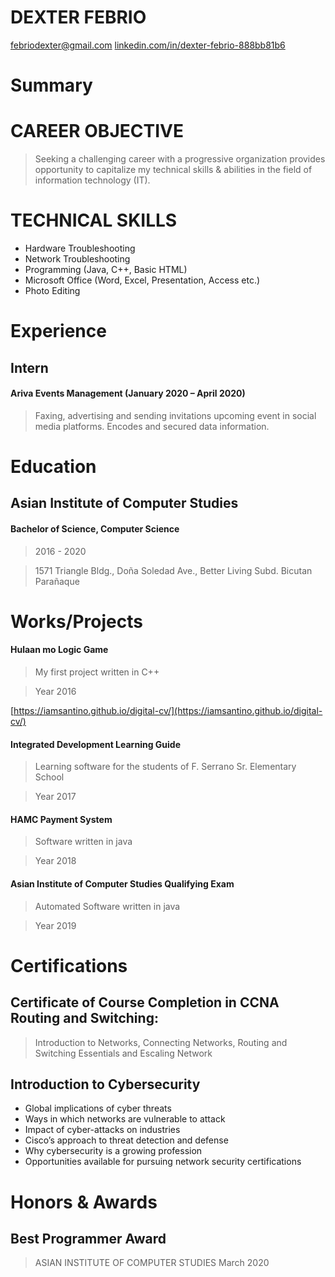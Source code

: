 # DEXTER FEBRIO
[febriodexter@gmail.com](mailto:febriodexter@gmail.com)
[linkedin.com/in/dexter-febrio-888bb81b6](https://www.linkedin.com/in/dexter-febrio-888bb81b6)

# Summary
# CAREER OBJECTIVE
> Seeking a challenging career with a progressive organization provides opportunity to capitalize my technical skills & abilities in the field of information technology (IT).

# TECHNICAL SKILLS
- Hardware Troubleshooting
- Network Troubleshooting
- Programming (Java, C++, Basic HTML)
- Microsoft Office (Word, Excel, Presentation, Access etc.)
- Photo Editing


# Experience
## Intern
#### Ariva Events Management (January 2020 – April 2020)
> Faxing, advertising and sending invitations upcoming event in social media platforms. Encodes and secured data information.

# Education
## Asian Institute of Computer Studies
#### Bachelor of Science, Computer Science
> 2016 - 2020

> 1571 Triangle Bldg., Doña Soledad Ave., Better Living Subd. Bicutan Parañaque

# Works/Projects
#### Hulaan mo Logic Game
> My first project written in C++

> Year 2016

[https://iamsantino.github.io/digital-cv/](https://iamsantino.github.io/digital-cv/)

#### Integrated Development Learning Guide
> Learning software for the students of F. Serrano Sr. Elementary School

> Year 2017

#### HAMC Payment System
> Software written in java

> Year 2018

#### Asian Institute of Computer Studies Qualifying Exam
> Automated Software written in java

> Year 2019


# Certifications
## Certificate of Course Completion in CCNA Routing and Switching:
> Introduction to Networks, Connecting Networks, Routing and Switching Essentials and Escaling Network

## Introduction to Cybersecurity
- Global implications of cyber threats
- Ways in which networks are vulnerable to attack
- Impact of cyber-attacks on industries
- Cisco’s approach to threat detection and defense
- Why cybersecurity is a growing profession
- Opportunities available for pursuing network security certifications

# Honors & Awards
## Best Programmer Award 
> ASIAN INSTITUTE OF COMPUTER STUDIES
> March 2020
